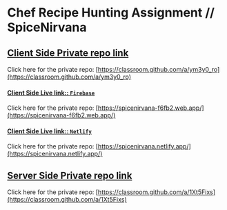 # Chef Recipe Hunting Assignment // SpiceNirvana

## [Client Side Private repo link](https://classroom.github.com/a/ym3y0_ro)
Click here for the private repo: [https://classroom.github.com/a/ym3y0_ro](https://classroom.github.com/a/ym3y0_ro)

#### [Client Side Live link:: `Firebase`](https://spicenirvana-f6fb2.web.app/)
Click here for the private repo: [https://spicenirvana-f6fb2.web.app/](https://spicenirvana-f6fb2.web.app/)

#### [Client Side Live link:: `Netlify`](https://spicenirvana.netlify.app/)
Click here for the private repo: [https://spicenirvana.netlify.app/](https://spicenirvana.netlify.app/)



## [Server Side Private repo link](https://classroom.github.com/a/1Xt5Fixs)
Click here for the private repo: [https://classroom.github.com/a/1Xt5Fixs](https://classroom.github.com/a/1Xt5Fixs)
